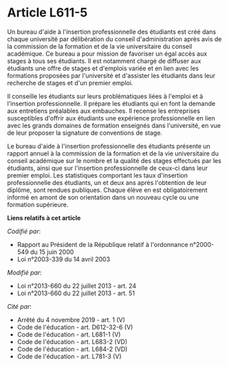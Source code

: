 # Article L611-5

Un bureau d'aide à l'insertion professionnelle des étudiants est créé dans chaque université par délibération du conseil
d'administration après avis de la commission de la formation et de la vie universitaire du conseil académique. Ce bureau a
pour mission de favoriser un égal accès aux stages à tous ses étudiants. Il est notamment chargé de diffuser aux étudiants
une offre de stages et d'emplois variée et en lien avec les formations proposées par l'université et d'assister les étudiants
dans leur recherche de stages et d'un premier emploi.

Il conseille les étudiants sur leurs problématiques liées à l'emploi et à l'insertion professionnelle. Il prépare les
étudiants qui en font la demande aux entretiens préalables aux embauches. Il recense les entreprises susceptibles d'offrir
aux étudiants une expérience professionnelle en lien avec les grands domaines de formation enseignés dans l'université, en
vue de leur proposer la signature de conventions de stage.

Le bureau d'aide à l'insertion professionnelle des étudiants présente un rapport annuel à la commission de la formation et de
la vie universitaire du conseil académique sur le nombre et la qualité des stages effectués par les étudiants, ainsi que sur
l'insertion professionnelle de ceux-ci dans leur premier emploi. Les statistiques comportant les taux d'insertion
professionnelle des étudiants, un et deux ans après l'obtention de leur diplôme, sont rendues publiques. Chaque élève en est
obligatoirement informé en amont de son orientation dans un nouveau cycle ou une formation supérieure.

**Liens relatifs à cet article**

_Codifié par_:

  - Rapport au Président de la République relatif à l'ordonnance n°2000-549 du 15 juin 2000
  - Loi n°2003-339 du 14 avril 2003

_Modifié par_:

  - Loi n°2013-660 du 22 juillet 2013 - art. 24
  - Loi n°2013-660 du 22 juillet 2013 - art. 51

_Cité par_:

  - Arrêté du 4 novembre 2019 - art. 1 (V)
  - Code de l'éducation - art. D612-32-6 (V)
  - Code de l'éducation - art. L681-1 (V)
  - Code de l'éducation - art. L683-2 (VD)
  - Code de l'éducation - art. L684-2 (VD)
  - Code de l'éducation - art. L781-3 (V)
